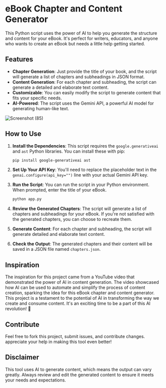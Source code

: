 # eBook Chapter and Content Generator

This Python script uses the power of AI to help you generate the structure and content for your eBook. It's perfect for writers, educators, and anyone who wants to create an eBook but needs a little help getting started.

## Features

- **Chapter Generation**: Just provide the title of your book, and the script will generate a list of chapters and subheadings in JSON format.
- **Content Generation**: For each chapter and subheading, the script can generate a detailed and elaborate text content.
- **Customizable**: You can easily modify the script to generate content that fits your specific needs.
- **AI-Powered**: The script uses the Gemini API, a powerful AI model for generating human-like text.

![Screenshot (85)](https://github.com/Abhay-404/Create-Book-using-Gemini_Ai/assets/114435001/dd401196-526f-4110-8775-a12297357e5e)

## How to Use

1. **Install the Dependencies**: This script requires the `google.generativeai` and `ast` Python libraries. You can install these with pip:

    ```bash
    pip install google-generativeai ast
    ```

2. **Set Up Your API Key**: You'll need to replace the placeholder text in the `genai.configure(api_key="")` line with your actual Gemini API key.

3. **Run the Script**: You can run the script in your Python environment. When prompted, enter the title of your eBook.

    ```bash
    python app.py
    ```

4. **Review the Generated Chapters**: The script will generate a list of chapters and subheadings for your eBook. If you're not satisfied with the generated chapters, you can choose to recreate them.

5. **Generate Content**: For each chapter and subheading, the script will generate detailed and elaborate text content.

6. **Check the Output**: The generated chapters and their content will be saved in a JSON file named `chapters.json`.


## Inspiration

The inspiration for this project came from a YouTube video that demonstrated the power of AI in content generation. The video showcased how AI can be used to automate and simplify the process of content creation, sparking the idea for this eBook chapter and content generator. This project is a testament to the potential of AI in transforming the way we create and consume content. It's an exciting time to be a part of this AI revolution! 🚀

## Contribute

Feel free to fork this project, submit issues, and contribute changes. appreciate your help in making this tool even better!

## Disclaimer

This tool uses AI to generate content, which means the output can vary greatly. Always review and edit the generated content to ensure it meets your needs and expectations.
